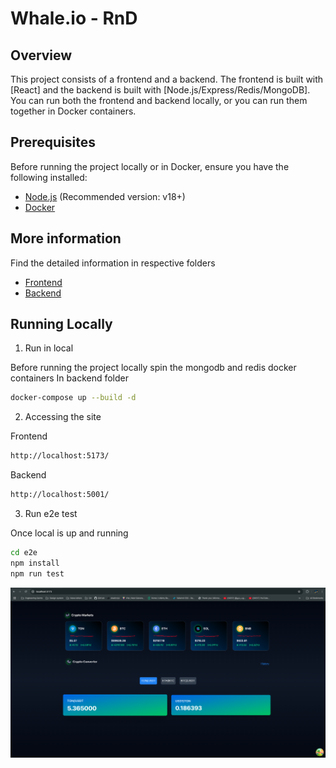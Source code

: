# Whale.io - RnD

## Overview

This project consists of a frontend and a backend. The frontend is built with [React] and the backend is built with [Node.js/Express/Redis/MongoDB]. You can run both the frontend and backend locally, or you can run them together in Docker containers.

## Prerequisites

Before running the project locally or in Docker, ensure you have the following installed:

- [Node.js](https://nodejs.org/) (Recommended version: v18+)
- [Docker](https://www.docker.com/get-started)

## More information

Find the detailed information in respective folders

- [Frontend](./frontend/README.md)
- [Backend](./backend/README.md)

## Running Locally

1. Run in local

Before running the project locally spin the mongodb and redis docker containers
In backend folder

```bash
docker-compose up --build -d
```

2. Accessing the site

Frontend

```bash
http://localhost:5173/
```

Backend

```bash
http://localhost:5001/
```

3. Run e2e test

Once local is up and running

```bash
cd e2e
npm install
npm run test
```

![App](app.png)
